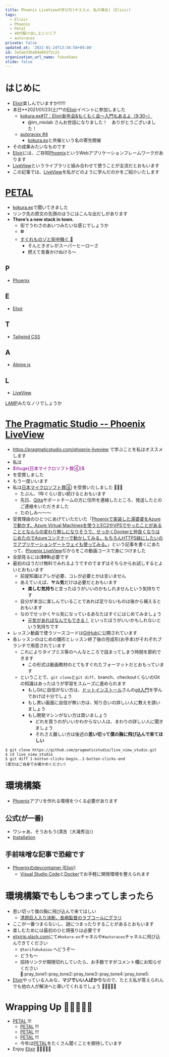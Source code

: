 ```yaml
---
title: Phoenix LiveViewの学び方(オススメ、私の場合) (Elixir)
tags:
  - Elixir
  - Phoenix
  - Petal
  - 40代駆け出しエンジニア
  - autoracex
private: false
updated_at: '2021-01-24T13:56:58+09:00'
id: 3a5ae33ba0de663f2c21
organization_url_name: fukuokaex
slide: false
---
```

# はじめに
- [Elixir](https://elixir-lang.org/)楽しんでいますか:bangbang::bangbang::bangbang:
- 本日**2021/01/23(土)**の[Elixir](https://elixir-lang.org/)イベントに参加しました
    - [kokura.ex#17：Elixir新年会&もくもく会～入門もあるよ（9:30~）](https://fukuokaex.connpass.com/)
        - @im_miolab さんお世話になりました！　ありがとうございました！
    - [autoracex #4](https://autoracex.connpass.com/event/201712/)
        - [kokura.ex](https://fukuokaex.connpass.com/)と共催という名の寄生開催
- その成果みたいなものです
- [Elixir](https://elixir-lang.org/)には、ご存知[Phoenix](https://www.phoenixframework.org/)というWebアプリケーションフレームワークがあります
- [LiveView](https://hexdocs.pm/phoenix_live_view/Phoenix.LiveView.html)というライブラリと組み合わせて使うことが主流だとおもいます
- この記事では、[LiveView](https://hexdocs.pm/phoenix_live_view/Phoenix.LiveView.html)を私がどのように学んだのかをご紹介いたします

# [PETAL](https://changelog.com/posts/petal-the-end-to-end-web-stack)
- [kokura.ex](https://fukuokaex.connpass.com/)で聞いてきました
- リンク先の原文の先頭のほうにはこんな出だしがあります
- **There’s a new stack in town.**
    - 街でうわさのあいつみたいな感じでしょうか
    - :soccer: 
    - [すぐれものゾと街中騒ぐ :microphone: ](https://www.youtube.com/watch?v=e0VwO2-grZk&t=45)
        - そんときオレがスーパーヒーローさ
        - 燃えて青春かけぬけろ〜

## **P**
- [Phoenix](https://www.phoenixframework.org/)

## **E**
- [Elixir](https://elixir-lang.org/)

## **T**
- [Tailwind CSS](https://tailwindcss.com/)

## **A**
- [Alpine.js](https://github.com/alpinejs/alpine)

## **L**
- [LiveView](https://hexdocs.pm/phoenix_live_view/Phoenix.LiveView.html)

[LAMP](https://ja.wikipedia.org/wiki/LAMP_(%E3%82%BD%E3%83%95%E3%83%88%E3%82%A6%E3%82%A7%E3%82%A2%E3%83%90%E3%83%B3%E3%83%89%E3%83%AB))みたなノリでしょうか

# [The Pragmatic Studio -- Phoenix LiveView](https://pragmaticstudio.com/phoenix-liveview)
- https://pragmaticstudio.com/phoenix-liveview で学ぶことを私はオススメします
- 私は
- <font color="purple">$\huge{日本マイクロソフト賞④}$</font>
- を受賞しました
- もう一度いいます
- 私は[日本マイクロソフト賞④](https://qiita.com/chomado/items/7d1f757f18c5b442fadd#%E3%83%9E%E3%82%A4%E3%82%AF%E3%83%AD%E3%82%BD%E3%83%95%E3%83%88%E8%B3%9E-%E3%82%AF%E3%83%A9%E3%82%A6%E3%83%89%E3%83%8D%E3%82%A4%E3%83%86%E3%82%A3%E3%83%96%E3%81%AE-aspnet-core-%E3%83%9E%E3%82%A4%E3%82%AF%E3%83%AD%E3%82%B5%E3%83%BC%E3%83%93%E3%82%B9%E3%82%92%E4%BD%9C%E6%88%90%E3%81%97%E3%81%A6%E3%83%87%E3%83%97%E3%83%AD%E3%82%A4%E3%81%99%E3%82%8B-%E3%82%92%E3%82%84%E3%81%A3%E3%81%A6%E3%81%BF%E3%82%8B-torifukukaiou-%E3%81%95%E3%82%93) を受賞いたしました :tada::tada::tada: 
    - たぶん、1年ぐらい言い続けるとおもいます
    - 先日、[Qiita](https://qiita.com/)サポートチームの方に住所を連絡したところ、発送したとのご連絡をいただきました
    - たのしみ〜〜〜
- 受賞理由のひとつにあげていただいた「[Phoenixで実装した湯婆婆をAzureで動かす。Azure Virtual Machinesを使うとEC2やVPSでやったことがあることとなんらの変わり無しになりそうで、せっかくDockerと仲良くなりはじめたのでAzureコンテナーで動かしてみる。もちろんHTTPS緑にしたいのでアプリケーションゲートウェイも使ってみる。](https://qiita.com/torifukukaiou/items/c468a228f9d0ba13ffb9)」という記事を書くにあたって、[Phoenix LiveView](https://hexdocs.pm/phoenix_live_view/Phoenix.LiveView.html)ぢからをこの動画コースで身につけました
- 全部見るには(**$99**)必要です
- 最初のほうだけ無料でみれるようですのでまずはそちらからお試しするとよいとおもいます
    - 前提知識はアレが必要、コレが必要とかは言いません
    - あえていえば、**ヤル気**だけは必要だとおもいます
        - **楽しむ気持ち**と言ったほうがいいのかもしれませんという気持ちです
    - 自分が本当に楽しんでいることであれば足りないものは後から補えるとおもいます
    - なのでせっかくヤル気になっているあなたはすぐにはじめてみましょう
        - [元気があればなんでもできる！](https://www.youtube.com/watch?v=t54194RGDac&t=16) といったほうがいいかもしれないという気持ちです
- レッスン動画で使うソースコードは[GitHub](https://github.com/pragmaticstudio/live_view_studio)に公開されています
- 各レッスンのはじめの雛形とレッスン終了後の完成形(お手本)がそれぞれブランチで用意されています
    - これによりタイプミス等のへんなところで詰まってしまう時間を節約できます
        - この形式は動画教材のとてもすぐれたフォーマットだとおもっています
    - ということで、`git clone`と`git diff`、branch、checkoutくらいのGitの知識はあったほうが学習をスムーズに進められます
        - もしGitに自信がない方は、[ドットインストール](https://dotinstall.com/)さんの[git入門](https://dotinstall.com/lessons/basic_git)を学んでおけば十分でしょう
        - もし黒い画面に自信が無い方は、知り合いの詳しい人に教えを請いましょう
        - もし開発マシンがない方は買いましょう
            - どれを買うのがいいかわからない人は、まわりの詳しい人に聞きましょう
            - それさえ難しい方は後述の**思い切って僕の胸に飛び込んで来てほしい**

```
$ git clone https://github.com/pragmaticstudio/live_view_studio.git
$ cd live_view_studio
$ git diff 1-button-clicks-begin..1-button-clicks-end
(差分はご自身でお確かめください)
```


# 環境構築
- [Phoenix](https://www.phoenixframework.org/)アプリを作れる環境をつくる必要があります

## 公式(が一番)
- ワシャあ、そうおもう(清吉（大滝秀治）)
- [Installation](https://hexdocs.pm/phoenix/installation.html#content)

## 手前味噌な記事で恐縮です
- [Phoenixのdevcontainer (Elixir)](https://qiita.com/torifukukaiou/items/636bb0a08d6a0b597a69)
    - [Visual Studio Code](https://azure.microsoft.com/ja-jp/products/visual-studio-code/)と[Docker](https://www.docker.com/)でお手軽に開発環境を整えられます

# 環境構築でもしもつまってしまったら
- 思い切って僕の胸に飛び込んで来てほしい
    - [清原巨人入り決断、長嶋監督のラブコールにグラリ](http://www5.nikkansports.com/baseball/kiyohara/reprint/lions/entry-67779.html)
- ここが一番つまらないし、謎につまったりすることがあるとおもいます
- 楽しむためには最初のひと頑張りは必要です
- [elixirjp.slack.com](https://join.slack.com/t/elixirjp/shared_invite/zt-ae8m5bad-WW69GH1w4iuafm1tKNgd~w)にて`#kokura-ex`チャネルや`#autoracex`チャネルに飛び込んできてください
    - `@torifukukaiou` へどうぞ〜
    - どうも〜
    - 招待リンクが期限切れしていたら、お手数ですがコメント欄にお知らせください :pray::pray_tone1::pray_tone2::pray_tone3::pray_tone4::pray_tone5:
- [Elixir](https://elixir-lang.org/)やっている人みな、**マジでいい人ばかり**なので、たとえ私が答えられんでも他の人が解決へと導いてくれるでしょう :rocket::rocket::rocket::rocket::rocket:

# Wrapping Up 🎍🎍🎍🎍🎍
- [PETAL](https://changelog.com/posts/petal-the-end-to-end-web-stack) !!!
    - [PETAL](https://changelog.com/posts/petal-the-end-to-end-web-stack) !!!
    - [PETAL](https://changelog.com/posts/petal-the-end-to-end-web-stack) !!!
    - [PETAL](https://changelog.com/posts/petal-the-end-to-end-web-stack) !!!
    - 今年は[PETAL](https://changelog.com/posts/petal-the-end-to-end-web-stack)をたくさん聞くことを期待しています
- Enjoy [Elixir](https://elixir-lang.org/) :rocket::rocket::rocket::rocket::rocket: 
